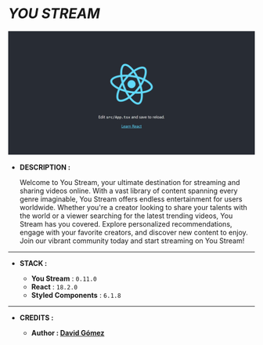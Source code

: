 # _YOU STREAM_

![THUMBNAIL](resources/img/Thumbnail.png)

- **DESCRIPTION :**

  Welcome to You Stream, your ultimate destination for streaming and sharing videos online. With a vast library of content spanning every genre imaginable, You Stream offers endless entertainment for users worldwide. Whether you're a creator looking to share your talents with the world or a viewer searching for the latest trending videos, You Stream has you covered. Explore personalized recommendations, engage with your favorite creators, and discover new content to enjoy. Join our vibrant community today and start streaming on You Stream!

---

- **STACK :**

  - **You Stream** : `0.11.0`
  - **React** : `18.2.0`
  - **Styled Components** : `6.1.8`

---

- **CREDITS :**

  - **Author : [David Gómez](https://github.com/DavidGomezToca)**

